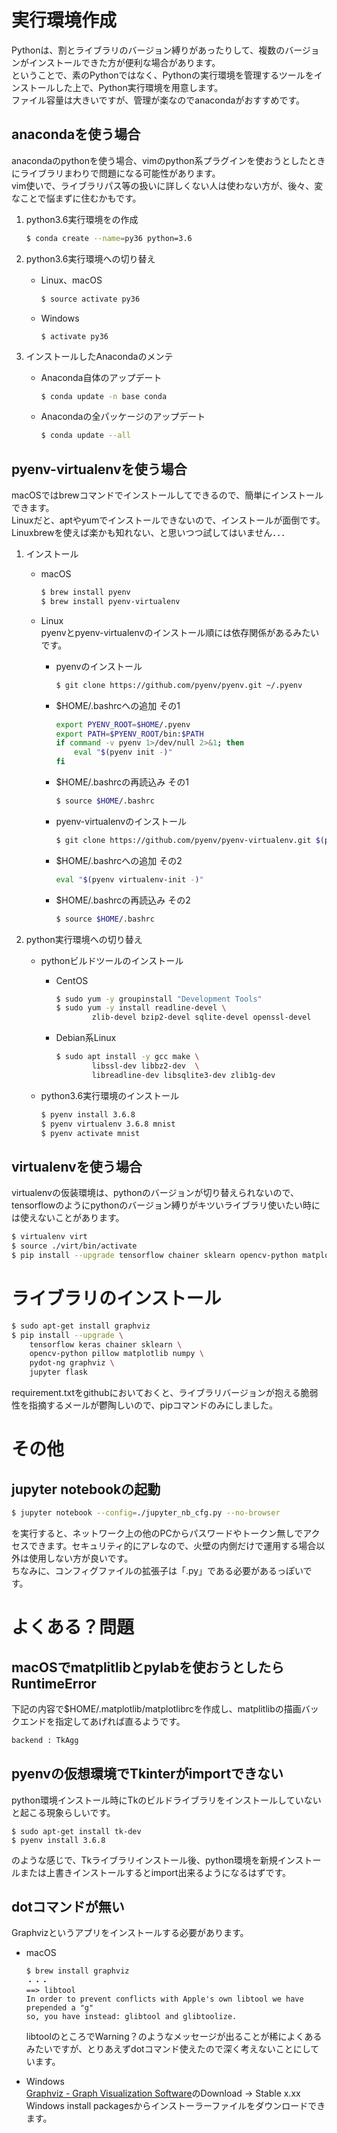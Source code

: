 # 実行環境作成

Pythonは、割とライブラリのバージョン縛りがあったりして、複数のバージョンがインストールできた方が便利な場合があります。  
ということで、素のPythonではなく、Pythonの実行環境を管理するツールをインストールした上で、Python実行環境を用意します。  
ファイル容量は大きいですが、管理が楽なのでanacondaがおすすめです。


## anacondaを使う場合

anacondaのpythonを使う場合、vimのpython系プラグインを使おうとしたときにライブラリまわりで問題になる可能性があります。  
vim使いで、ライブラリパス等の扱いに詳しくない人は使わない方が、後々、変なことで悩まずに住むかもです。

1. python3.6実行環境をの作成
    ```bash
    $ conda create --name=py36 python=3.6
    ```

2. python3.6実行環境への切り替え
    - Linux、macOS
        ```bash
        $ source activate py36
        ```
    - Windows
        ```console
        $ activate py36
        ```

3. インストールしたAnacondaのメンテ
    * Anaconda自体のアップデート
        ```bash
        $ conda update -n base conda
        ```

    * Anacondaの全パッケージのアップデート
        ```bash
        $ conda update --all
        ```


## pyenv-virtualenvを使う場合

macOSではbrewコマンドでインストールしてできるので、簡単にインストールできます。  
Linuxだと、aptやyumでインストールできないので、インストールが面倒です。  
Linuxbrewを使えば楽かも知れない、と思いつつ試してはいません．．．

1. インストール
    - macOS
        ```bash
        $ brew install pyenv
        $ brew install pyenv-virtualenv
        ```
    - Linux  
pyenvとpyenv-virtualenvのインストール順には依存関係があるみたいです。
        - pyenvのインストール
            ```bash
            $ git clone https://github.com/pyenv/pyenv.git ~/.pyenv
            ```
        - $HOME/.bashrcへの追加 その1
            ```bash
            export PYENV_ROOT=$HOME/.pyenv
            export PATH=$PYENV_ROOT/bin:$PATH
            if command -v pyenv 1>/dev/null 2>&1; then
                eval "$(pyenv init -)"
            fi
            ```
        - $HOME/.bashrcの再読込み その1
            ```bash
            $ source $HOME/.bashrc
            ```

        - pyenv-virtualenvのインストール
            ```bash
            $ git clone https://github.com/pyenv/pyenv-virtualenv.git $(pyenv root)/plugins/pyenv-virtualenv
            ```
        - $HOME/.bashrcへの追加 その2
            ```bash
            eval "$(pyenv virtualenv-init -)"
            ```
        - $HOME/.bashrcの再読込み その2
            ```bash
            $ source $HOME/.bashrc
            ```

2. python実行環境への切り替え
    - pythonビルドツールのインストール
        - CentOS
            ```bash
            $ sudo yum -y groupinstall "Development Tools"
            $ sudo yum -y install readline-devel \
                    zlib-devel bzip2-devel sqlite-devel openssl-devel
            ```
        - Debian系Linux
            ```bash
            $ sudo apt install -y gcc make \
                    libssl-dev libbz2-dev  \
                    libreadline-dev libsqlite3-dev zlib1g-dev
            ```

    - python3.6実行環境のインストール
        ```bash
        $ pyenv install 3.6.8
        $ pyenv virtualenv 3.6.8 mnist
        $ pyenv activate mnist
        ```


## virtualenvを使う場合

virtualenvの仮装環境は、pythonのバージョンが切り替えられないので、tensorflowのようにpythonのバージョン縛りがキツいライブラリ使いたい時には使えないことがあります。

```bash
$ virtualenv virt
$ source ./virt/bin/activate
$ pip install --upgrade tensorflow chainer sklearn opencv-python matplotlib numpy
```


# ライブラリのインストール

```bash
$ sudo apt-get install graphviz
$ pip install --upgrade \
    tensorflow keras chainer sklearn \
    opencv-python pillow matplotlib numpy \
    pydot-ng graphviz \
    jupyter flask
```

requirement.txtをgithubにおいておくと、ライブラリバージョンが抱える脆弱性を指摘するメールが鬱陶しいので、pipコマンドのみにしました。


# その他

## jupyter notebookの起動

```bash
$ jupyter notebook --config=./jupyter_nb_cfg.py --no-browser
```

を実行すると、ネットワーク上の他のPCからパスワードやトークン無しでアクセスできます。セキュリティ的にアレなので、火壁の内側だけで運用する場合以外は使用しない方が良いです。  
ちなみに、コンフィグファイルの拡張子は「.py」である必要があるっぽいです。


# よくある？問題

## macOSでmatplitlibとpylabを使おうとしたらRuntimeError

下記の内容で$HOME/.matplotlib/matplotlibrcを作成し、matplitlibの描画バックエンドを指定してあげれば直るようです。

```bash
backend : TkAgg
```


## pyenvの仮想環境でTkinterがimportできない

python環境インストール時にTkのビルドライブラリをインストールしていないと起こる現象らしいです。

```
$ sudo apt-get install tk-dev
$ pyenv install 3.6.8
```

のような感じで、Tkライブラリインストール後、python環境を新規インストールまたは上書きインストールするとimport出来るようになるはずです。


## dotコマンドが無い

Graphvizというアプリをインストールする必要があります。

* macOS
    ```
    $ brew install graphviz
    ・・・
    ==> libtool
    In order to prevent conflicts with Apple's own libtool we have prepended a "g"
    so, you have instead: glibtool and glibtoolize.
    ```
    libtoolのところでWarning？のようなメッセージが出ることが稀によくあるみたいですが、とりあえずdotコマンド使えたので深く考えないことにしています。

* Windows  
    [Graphviz - Graph Visualization Software](https://graphviz.gitlab.io/)のDownload → Stable x.xx Windows install packagesからインストーラーファイルをダウンロードできます。

